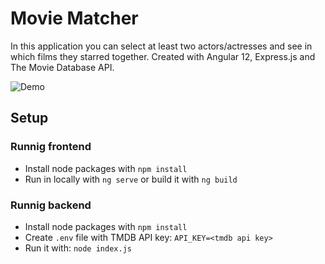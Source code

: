 # Movie Matcher
In this application you can select at least two actors/actresses and see in which films they starred together. Created with Angular 12, Express.js and The Movie Database API.

![Demo](preview/preview.gif)

## Setup
### Runnig frontend
* Install node packages with `npm install`
* Run in locally with `ng serve` or build it with `ng build`

### Runnig backend
* Install node packages with `npm install`
* Create `.env` file with TMDB API key: `API_KEY=<tmdb api key>`
* Run it with: `node index.js`